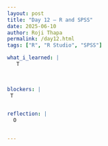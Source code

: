 ```yaml
---
layout: post
title: "Day 12 – R and SPSS"
date: 2025-06-10
author: Roji Thapa
permalink: /day12.html
tags: ["R", "R Studio", "SPSS"]

what_i_learned: |
   T
 

  
blockers: |
 T


reflection: |
  O


---
```

